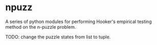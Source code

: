 # npuzz
A series of python modules for performing Hooker's empirical testing method on the n-puzzle problem.

TODO: change the puzzle states from list to tuple.
